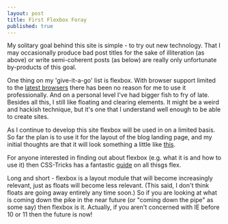 ```yaml
---
layout: post
title: First Flexbox Foray
published: true
---
```


My solitary goal behind this site is simple - to try out new technology. That I may occasionally produce bad post titles for the sake of illiteration (as above) or write semi-coherent posts (as below) are really only unfortunate by-products of this goal.

One thing on my 'give-it-a-go' list is flexbox. With browser support limited to the <a href="http://caniuse.com/#feat=flexbox" target="_blank">latest browsers</a> there has been no reason for me to use it professionally. And on a personal level I've had bigger fish to fry of late. Besides all this, I still like floating and clearing elements. It might be a weird and hackish technique, but it's one that I understand well enough to be able to create sites.

As I continue to develop this site flexbox will be used in on a limited basis. So far the plan is to use it for the layout of the blog landing page, and my initial thoughts are that it will look something a little like <a href="http://codepen.io/anon/pen/QbwVor" target="_blank">this</a>.

For anyone interested in finding out about flexbox (e.g. what it is and how to use it) then CSS-Tricks has a fantastic <a href="https://css-tricks.com/snippets/css/a-guide-to-flexbox/">guide</a> on all thisgs flex.

Long and short - flexbox is a layout module that will become increasingly relevant, just as floats will become less relevant. (This said, I don't think floats are going away entirely any time soon.) So if you are looking at what is coming down the pike in the near future (or "coming down the pipe" as some say) then flexbox is it. Actually, if you aren't concerned with IE before 10 or 11 then the future is now!